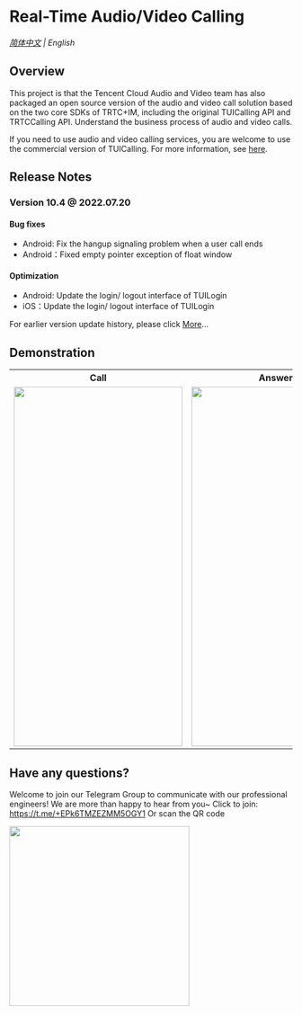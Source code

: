 # Real-Time Audio/Video Calling

_[简体中文](README.md) | English_

## Overview
This project is that the Tencent Cloud Audio and Video team has also packaged an open source version of the audio and video call solution based on the two core SDKs of TRTC+IM, including the original TUICalling API and TRTCCalling API. Understand the business process of audio and video calls. 

If you need to use audio and video calling services, you are welcome to use the commercial version of TUICalling. For more information, see [here](https://github.com/tencentyun/TUICalling).

## Release Notes
### Version 10.4 @ 2022.07.20
#### Bug fixes
- Android: Fix the hangup signaling problem when a user call ends
- Android：Fixed empty pointer exception of float window
#### Optimization
- Android: Update the login/ logout interface of TUILogin
- iOS：Update the login/ logout interface of TUILogin

For earlier version update history, please click [More](./ReleaseNote.md)...


## Demonstration

<table>
<tr>
   <th>Call</th>
   <th>Answer</th>
 </tr>
<tr>
<td><img src="video1.gif" width="300px" height="640px"/></td>
<td><img src="video2.gif" width="300px" height="640px"/></td>
</tr>
</table>

## Have any questions?
Welcome to join our Telegram Group to communicate with our professional engineers! We are more than happy to hear from you~
Click to join: https://t.me/+EPk6TMZEZMM5OGY1
Or scan the QR code

<img src="https://qcloudimg.tencent-cloud.cn/raw/9c67ed5746575e256b81ce5a60216c5a.jpg" width="320"/>
